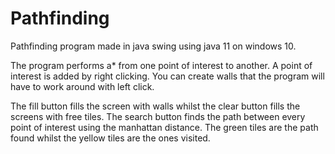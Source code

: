 # Pathfinding
Pathfinding program made in java swing using java 11 on windows 10.

The program performs a* from one point of interest to another.
A point of interest is added by right clicking.
You can create walls that the program will have to work around with left click.

The fill button fills the screen with walls whilst the clear button fills the screens with free tiles.
The search button finds the path between every point of interest using the manhattan distance.
The green tiles are the path found whilst the yellow tiles are the ones visited.
